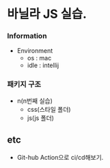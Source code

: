 # 바닐라 JS 실습.

### Information
* Environment
  * os : mac
  * idle : intellij 

### 패키지 구조
  * n(n번째 실습)
    * css(스타일 폴더)
    * js(js 폴더)
  
## etc
* Git-hub Action으로 ci/cd해보기. 